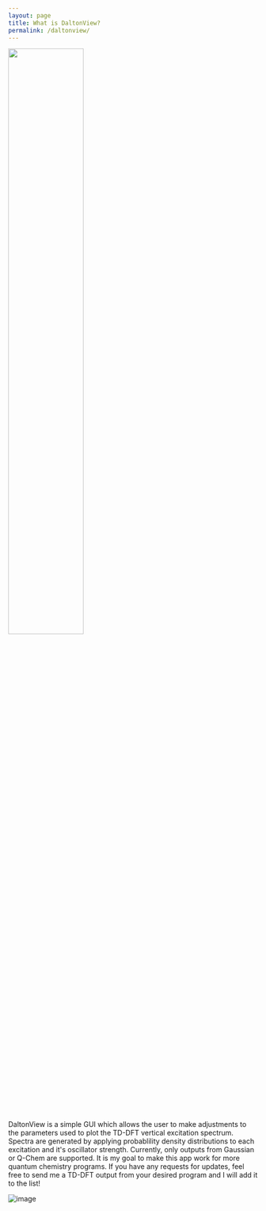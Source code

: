 ```yaml
---
layout: page
title: What is DaltonView?
permalink: /daltonview/
---
```


<img src="https://user-images.githubusercontent.com/34600666/222764361-71a8fd35-6df5-42d2-afae-d009451c2f39.png" width="55%" align='center' />

DaltonView is a simple GUI which allows the user to make adjustments to the parameters used to plot the TD-DFT vertical excitation spectrum. Spectra are generated by applying probablility density distributions to each excitation and it's oscillator strength. Currently, only outputs from Gaussian or Q-Chem are supported. It is my goal to make this app work for more quantum chemistry programs. If you have any requests for updates, feel free to send me a TD-DFT output from your desired program and I will add it to the list!

![image](https://user-images.githubusercontent.com/34600666/222516914-3481b5b9-f98d-4a91-9c68-81f67bbae5b5.png)
